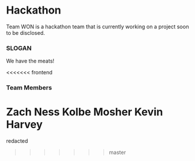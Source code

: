# Hackathon
Team WON is a hackathon team that is currently working on a project soon to be disclosed.

### SLOGAN
We have the meats!

<<<<<<< frontend
### Team Members
Zach Ness
Kolbe Mosher
Kevin Harvey
=======

redacted
>>>>>>> master

